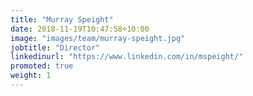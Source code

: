 ```yaml
---
title: "Murray Speight"
date: 2018-11-19T10:47:58+10:00
image: "images/team/murray-speight.jpg"
jobtitle: "Director"
linkedinurl: "https://www.linkedin.com/in/mspeight/"
promoted: true
weight: 1
---
```



